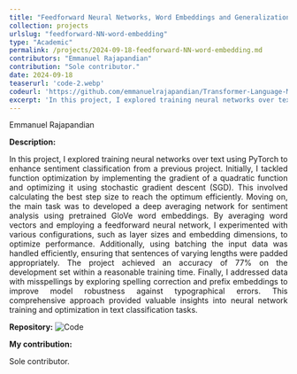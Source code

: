 ```yaml
---
title: "Feedforward Neural Networks, Word Embeddings and Generalization"
collection: projects
urlslug: "feedforward-NN-word-embedding"
type: "Academic"
permalink: /projects/2024-09-18-feedforward-NN-word-embedding.md
contributors: "Emmanuel Rajapandian"
contribution: "Sole contributor."
date: 2024-09-18
teaserurl: 'code-2.webp'
codeurl: 'https://github.com/emmanuelrajapandian/Transformer-Language-Modeling-and-LLMs'
excerpt: 'In this project, I explored training neural networks over text using PyTorch to enhance sentiment classification from a previous project. Initially, I tackled function optimization by implementing the gradient of a quadratic function and optimizing it using stochastic gradient descent (SGD). This involved calculating the best step size to reach the optimum efficiently. Moving on, the main task was to developed a deep averaging network for sentiment analysis using pretrained GloVe word embeddings. By averaging word vectors and employing a feedforward neural network, I experimented with various configurations, such as layer sizes and embedding dimensions, to optimize performance. Additionally, using batching the input data was handled efficiently, ensuring that sentences of varying lengths were padded appropriately. The project achieved an accuracy of 77% on the development set within a reasonable training time. Finally, I addressed data with misspellings by exploring spelling correction and prefix embeddings to improve model robustness against typographical errors. This comprehensive approach provided valuable insights into neural network training and optimization in text classification tasks.'
---
```


Emmanuel Rajapandian

**Description:**
<p align="justify"> 
In this project, I explored training neural networks over text using PyTorch to enhance sentiment classification from a previous project. Initially, I tackled function optimization by implementing the gradient of a quadratic function and optimizing it using stochastic gradient descent (SGD). This involved calculating the best step size to reach the optimum efficiently. Moving on, the main task was to developed a deep averaging network for sentiment analysis using pretrained GloVe word embeddings. By averaging word vectors and employing a feedforward neural network, I experimented with various configurations, such as layer sizes and embedding dimensions, to optimize performance. Additionally, using batching the input data was handled efficiently, ensuring that sentences of varying lengths were padded appropriately. The project achieved an accuracy of 77% on the development set within a reasonable training time. Finally, I addressed data with misspellings by exploring spelling correction and prefix embeddings to improve model robustness against typographical errors. This comprehensive approach provided valuable insights into neural network training and optimization in text classification tasks. </p>

**Repository:**
![Code](https://github.com/emmanuelrajapandian/Transformer-Language-Modeling-and-LLMs)

**My contribution:**
<p align="justify"> 
Sole contributor.</p>
